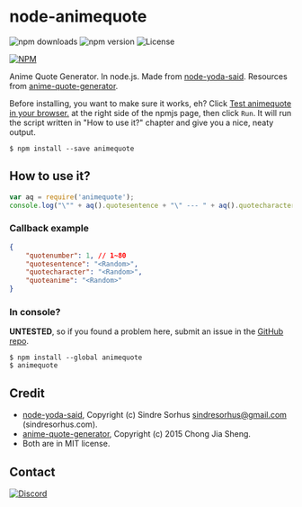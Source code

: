 # node-animequote
![npm downloads](https://img.shields.io/npm/dm/animequote.svg?maxAge=2592000) ![npm version](https://img.shields.io/npm/v/animequote.svg?maxAge=2592000) ![License](https://img.shields.io/github/license/austinhuang0131/node-animequote.svg?maxAge=2592000)

[![NPM](https://nodei.co/npm/animequote.png?downloads=true&downloadRank=true&stars=true)](https://nodei.co/npm/animequote/)

Anime Quote Generator. In node.js. Made from [node-yoda-said](https://github.com/hemanth/node-yoda-said). Resources from [anime-quote-generator](https://github.com/jiashengc/anime-quote-generator).

Before installing, you want to make sure it works, eh? Click [Test animequote in your browser.](https://tonicdev.com/npm/animequote) at the right side of the npmjs page, then click `Run`. It will run the script written in "How to use it?" chapter and give you a nice, neaty output.
```
$ npm install --save animequote
```

## How to use it?
```js
var aq = require('animequote');
console.log("\"" + aq().quotesentence + "\" --- " + aq().quotecharacter + " from " + aq().quoteanime);
```
### Callback example
```json
{
    "quotenumber": 1, // 1~80
    "quotesentence": "<Random>",
    "quotecharacter": "<Random>",
    "quoteanime": "<Random>"
}
```
### In console?
**UNTESTED**, so if you found a problem here, submit an issue in the [GitHub repo](https://github.com/austinhuang0131/node-animequote/issues).
```shell
$ npm install --global animequote
$ animequote
```
## Credit
* [node-yoda-said](https://github.com/hemanth/node-yoda-said), Copyright (c) Sindre Sorhus <sindresorhus@gmail.com> (sindresorhus.com).
* [anime-quote-generator](https://github.com/jiashengc/anime-quote-generator), Copyright (c) 2015 Chong Jia Sheng.
* Both are in MIT license.

## Contact
[![Discord](https://discordapp.com/api/guilds/188752295108935680/widget.png?style=banner2)](http://discord.me/0131)
